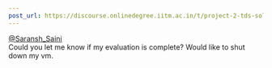 ```yaml
---
post_url: https://discourse.onlinedegree.iitm.ac.in/t/project-2-tds-solver-discussion-thread/169029/419
---
```

[@Saransh\_Saini](/u/saransh_saini)  
Could you let me know if my evaluation is complete? Would like to shut down my vm.